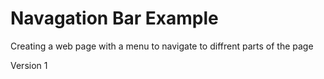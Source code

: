 <h1>Navagation Bar Example</h1>

<p>Creating a web page with a menu to navigate to diffrent parts of the page<p>

<p>Version 1</p>

